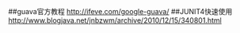 ##guava官方教程
<http://ifeve.com/google-guava/>
##JUNIT4快速使用
<http://www.blogjava.net/jnbzwm/archive/2010/12/15/340801.html>
